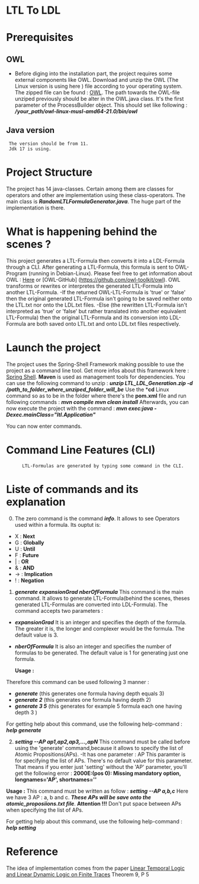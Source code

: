 # LTL To LDL
# Prerequisites
## OWL
- Before diging into the installation part, the project requires some external components like OWL.
Download and unzip the OWL (The Linux version  is using here ) file according to your operating system. The zipped file can be found : [OWL](https://owl.model.in.tum.de/).
The path towards the  OWL-file unziped previously should be alter   in the OWL.java class. It's the first parameter of the ProcessBuilder object.
This should set like following : ***/your_path/owl-linux-musl-amd64-21.0/bin/owl***


##  Java version
     The version should be from 11. 
     Jdk 17 is using.
# Project Structure
  The project has 14 java-classes. Certain among them are classes for operators and other are implementation using these class-operators.
  The main class is ***RandomLTLFormulaGenerator.java***. The huge part of the implementation is there.



# What is  happening  behind the scenes ?
This project generates a LTL-Formula then converts it  into a LDL-Formula through a CLI.
 After generating a LTL-Formula, this formula is sent to OWL-Program (running in Debian-Linux). Please feel free to get information about  OWL : [Here](https://owl.model.in.tum.de/) or [OWL-GitHub] 
 (https://github.com/owl-toolkit/owl).
OWL transforms or rewrites or interpretes  the generated LTL-Formula into another LTL-Formula.
-If the returned OWL-LTL-Formula is 'true' or 'false'  then 
the original generated LTL-Formula isn't going to be saved neither onto the LTL.txt nor onto the LDL.txt files.
-Else (the rewritten LTL-Formula isn't interpreted as 'true' or 'false' but rather translated into another equivalent LTL-Formula) then
the original LTL-Formula and its conversion into LDL-Formula are both saved onto LTL.txt and onto LDL.txt files respectively.

# Launch the project
The project uses the Spring-Shell Framework making possible to use the project as a command line tool. Get more infos about this framework here : [Spring Shell](https://spring.io/projects/spring-shell).
**Maven** is used as  management tools for dependencies. 
You can use the following command to unzip : ***unzip LTL_LDL_Generation.zip -d /path_to_folder_where_unziped_folder_will_be***
Use the ***cd** Linux command so as to be in the folder where there's the **pom.xml** file and run following commands :
***mvn compile***
***mvn clean install***
Afterwards, you can now execute the project with the command :     ***mvn exec:java -Dexec.mainClass="ltl.Application"***

You can now enter  commands.

# Command Line Features (CLI)
          LTL-Formulas are generated by typing some command in the CLI.
# Liste of commands and its explanation

0. The zero command is the command ***info***. It allows to see Operators used within a formula. Its ouptut is:
   
 * X : **Next**
 * G : **Globally**
 * U : **Until**
 * F : **Future**
 * | : **OR**
 * & : **AND**
 * -> : **Implication**
 * ! : **Negation**

   
1. ***generate expansionGrad nberOfFormula***
This command is the main command. It allows to generate LTL-Formula(behind the scenes, theses generated LTL-Formulas are converted into LDL-Formula).
The command accepts two parameters :
- ***expansionGrad***
It is an integer and specifies the depth of the formula. The greater it is, the longer and complexer would be the formula.
The default value is 3.
- ***nberOfFormula***
It is also  an integer and specifies the number of formulas to be generated.
The default value is 1 for generating just one formula.

  **Usage :**
  
Therefore this command can be used following 3 manner :
- ***generate***    (this generates one formula having depth equals 3)
- ***generate 2***  (this generates one formula having depth 2)
- ***generate 3 5*** (this generates for example  5 formula each one having depth 3 )

For getting help about this command, use the following help-command : ***help generate***

2. ***setting --AP ap1,ap2,ap3,...,apN***
This command must be called before using the 'generate' command,because it allows to specify the list of Atomic Propositions(APs).
-It has one parameter : AP
This paramter is for specifying the list of APs.
There's no default value for this parameter. That means if you enter just 'setting' without the 'AP' parameter, you'll get the following error : **2000E:(pos 0): Missing mandatory option, longnames='AP',                          shortnames=''**

**Usage :**
This command must be written as follow :
***setting --AP a,b,c***
Here we have 3 AP : a, b and c. ***These APs will be save onto the atomic_proposiions.txt file***.
**Attention !!!**
Don't put space between APs when specifying the list of APs.

For getting help about this command, use the following help-command : ***help setting***


# Reference

The idea of implementation comes from the paper [Linear Temporal Logic and Linear Dynamic Logic on Finite Traces](https://www.cs.rice.edu/~vardi/papers/ijcai13.pdf) Theorem 9, P 5
   
   
